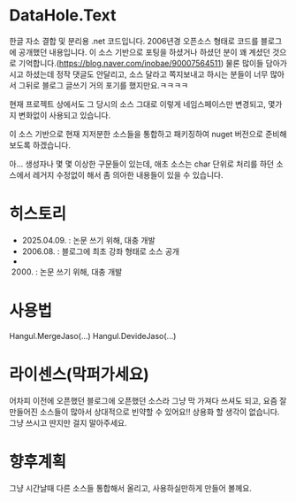 # DataHole.Text
한글 자소 결합 및 분리용 .net 코드입니다.
2006년경 오픈소스 형태로 코드를 블로그에 공개했던 내용입니다. 이 소스 기반으로 포팅을 하셨거나 하셨던 분이 꽤 계셨던 것으로 기억합니다.(https://blog.naver.com/inobae/90007564511)
물론 많이들 담아가시고 하셨는데 정작 댓글도 안달리고, 소스 달라고 쪽지보내고 하시는 분들이 너무 많아서 그뒤로 블로그 글쓰기 거의 포기를 했지만요.ㅋㅋㅋㅋ

현재 프로젝트 상에서도 그 당시의 소스 그대로 이렇게 네임스페이스만 변경되고, 몇가지 변화없이 사용되고 있습니다. 

이 소스 기반으로 현재 지저분한 소스들을 통합하고 패키징하여 nuget 버전으로 준비해보도록 하겠습니다.

아... 생성자나 몇 몇 이상한 구문들이 있는데, 애초 소스는 char 단위로 처리를 하던 소스에서 레거지 수정없이 해서 좀 의아한 내용들이 있을 수 있습니다.

# 히스토리
- 2025.04.09. : 논문 쓰기 위해, 대충 개발
- 2006.08. : 블로그에 최초 강좌 형태로 소스 공개
- 2000. : 논문 쓰기 위해, 대충 개발
  
# 사용법
Hangul.MergeJaso(...)
Hangul.DevideJaso(...)

# 라이센스(막퍼가세요)
어차피 이전에 오픈했던 블로그에 오픈했던 소스라 그냥 막 가져다 쓰셔도 되고, 요즘 잘 만들어진 소스들이 많아서 상대적으로 빈약할 수 있어요!!
상용화 할 생각이 없습니다. 그냥 쓰시고 딴지만 걸지 말아주세요.

# 향후계획
그냥 시간날때 다른 소스들 통합해서 올리고, 사용하실만하게 만들어 볼께요.
